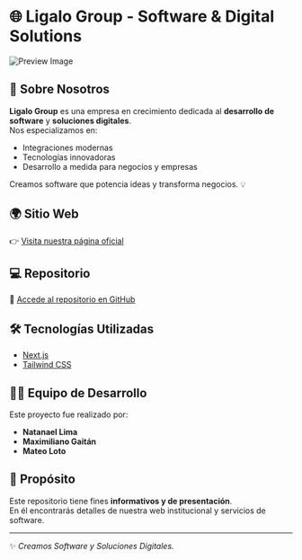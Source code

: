 # 🌐 Ligalo Group - Software & Digital Solutions

![Preview Image](https://lgl-group.vercel.app/images/preview.png)

## 🚀 Sobre Nosotros
**Ligalo Group** es una empresa en crecimiento dedicada al **desarrollo de software** y **soluciones digitales**.  
Nos especializamos en:
- Integraciones modernas
- Tecnologías innovadoras
- Desarrollo a medida para negocios y empresas

Creamos software que potencia ideas y transforma negocios. 💡

## 🌍 Sitio Web
👉 [Visita nuestra página oficial](https://lgl-group.vercel.app/)

## 💻 Repositorio
🔗 [Accede al repositorio en GitHub](https://github.com/natanael-lima/lgl-group/tree/develop)

## 🛠️ Tecnologías Utilizadas
- [Next.js](https://nextjs.org/)
- [Tailwind CSS](https://tailwindcss.com/)

## 👨‍💻 Equipo de Desarrollo
Este proyecto fue realizado por:
- **Natanael Lima**
- **Maximiliano Gaitán**
- **Mateo Loto**

## 📌 Propósito
Este repositorio tiene fines **informativos y de presentación**.  
En él encontrarás detalles de nuestra web institucional y servicios de software.

---
✨ *Creamos Software y Soluciones Digitales.*
